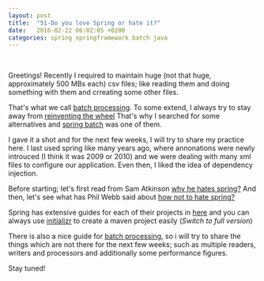 ```yaml
---
layout: post
title:  "51-Do you love Spring or hate it?"
date:   2016-02-22 06:02:05 +0200
categories: spring springframework batch java
---
```


&nbsp;

Greetings! Recently I required to maintain huge (not that huge, approximately 500 MBs each) csv files; 
like reading them and doing something with them and crreating some other files.

That's what we call [batch processing](https://en.wikipedia.org/wiki/Batch_processing). 
To some extend, I always try to stay away from [reinventing the wheel](https://en.wikipedia.org/wiki/Reinventing_the_wheel)
That's why I searched for some alternatives and [spring batch](http://projects.spring.io/spring-batch/) was one of them.

I gave it a shot and for the next few weeks, I will try to share my practice here. I last used 
spring like many years ago, where annonations were newly introuced (I think it was 2009 or 2010) 
and we were dealing with many xml files to configure our application. Even then, I liked the idea 
of dependency injection.

Before starting; let's first read from Sam Atkinson [why he hates spring?](http://samatkinson.com/why-i-hate-spring/)
And then, let's see what has Phil Webb said about [how not to hate spring?](https://spring.io/blog/2015/11/29/how-not-to-hate-spring-in-2016)

Spring has extensive guides for each of their projects in [here](https://spring.io/guides/) 
and you can always use [initializr](http://start.spring.io/) to create a maven project easily (*Switch to full version*)

There is also a nice guide for [batch processing](https://spring.io/guides/gs/batch-processing/), 
so i will try to share the things which are not there for the next few weeks; 
such as multiple readers, writers and processors and additionally some performance figures.

Stay tuned!

